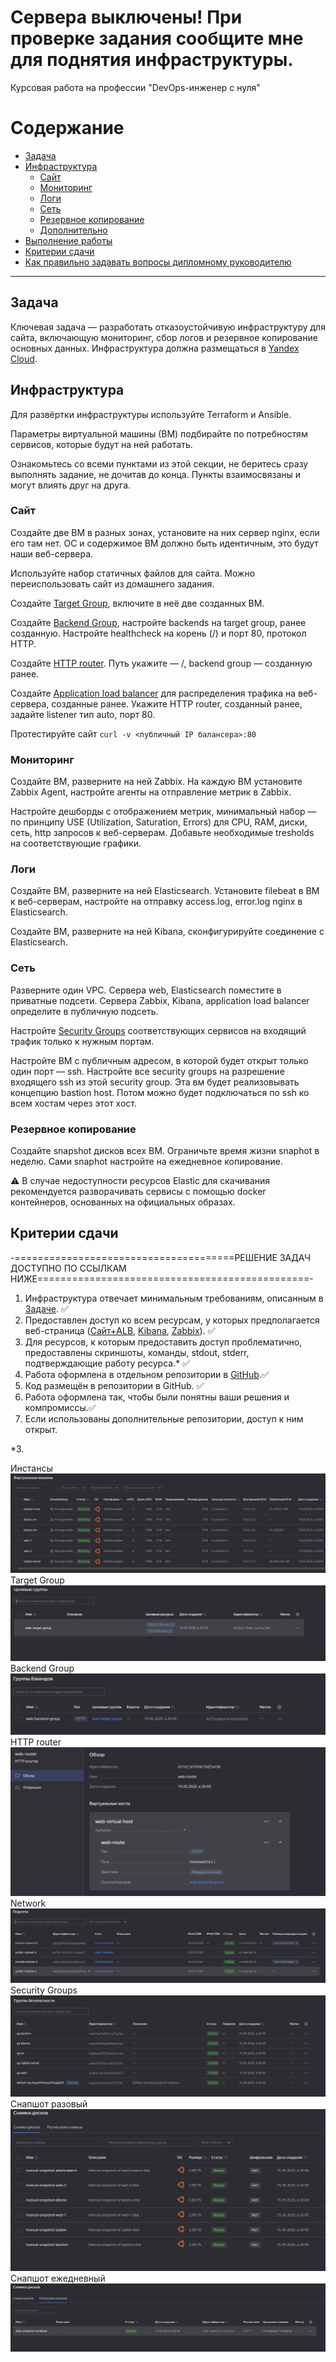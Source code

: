 # Сервера выключены! При проверке задания сообщите мне для поднятия инфраструктуры.

Курсовая работа на профессии "DevOps-инженер с нуля"

Содержание
==========
* [Задача](#Задача)
* [Инфраструктура](#Инфраструктура)
    * [Сайт](#Сайт)
    * [Мониторинг](#Мониторинг)
    * [Логи](#Логи)
    * [Сеть](#Сеть)
    * [Резервное копирование](#Резервное-копирование)
    * [Дополнительно](#Дополнительно)
* [Выполнение работы](#Выполнение-работы)
* [Критерии сдачи](#Критерии-сдачи)
* [Как правильно задавать вопросы дипломному руководителю](#Как-правильно-задавать-вопросы-дипломному-руководителю) 

---------
## Задача
Ключевая задача — разработать отказоустойчивую инфраструктуру для сайта, включающую мониторинг, сбор логов и резервное копирование основных данных. Инфраструктура должна размещаться в [Yandex Cloud](https://cloud.yandex.com/).

## Инфраструктура
Для развёртки инфраструктуры используйте Terraform и Ansible. 

Параметры виртуальной машины (ВМ) подбирайте по потребностям сервисов, которые будут на ней работать. 

Ознакомьтесь со всеми пунктами из этой секции, не беритесь сразу выполнять задание, не дочитав до конца. Пункты взаимосвязаны и могут влиять друг на друга.

### Сайт
Создайте две ВМ в разных зонах, установите на них сервер nginx, если его там нет. ОС и содержимое ВМ должно быть идентичным, это будут наши веб-сервера.

Используйте набор статичных файлов для сайта. Можно переиспользовать сайт из домашнего задания.

Создайте [Target Group](https://cloud.yandex.com/docs/application-load-balancer/concepts/target-group), включите в неё две созданных ВМ.

Создайте [Backend Group](https://cloud.yandex.com/docs/application-load-balancer/concepts/backend-group), настройте backends на target group, ранее созданную. Настройте healthcheck на корень (/) и порт 80, протокол HTTP.

Создайте [HTTP router](https://cloud.yandex.com/docs/application-load-balancer/concepts/http-router). Путь укажите — /, backend group — созданную ранее.

Создайте [Application load balancer](https://cloud.yandex.com/en/docs/application-load-balancer/) для распределения трафика на веб-сервера, созданные ранее. Укажите HTTP router, созданный ранее, задайте listener тип auto, порт 80.

Протестируйте сайт
`curl -v <публичный IP балансера>:80` 

### Мониторинг
Создайте ВМ, разверните на ней Zabbix. На каждую ВМ установите Zabbix Agent, настройте агенты на отправление метрик в Zabbix. 

Настройте дешборды с отображением метрик, минимальный набор — по принципу USE (Utilization, Saturation, Errors) для CPU, RAM, диски, сеть, http запросов к веб-серверам. Добавьте необходимые tresholds на соответствующие графики.

### Логи
Cоздайте ВМ, разверните на ней Elasticsearch. Установите filebeat в ВМ к веб-серверам, настройте на отправку access.log, error.log nginx в Elasticsearch.

Создайте ВМ, разверните на ней Kibana, сконфигурируйте соединение с Elasticsearch.

### Сеть
Разверните один VPC. Сервера web, Elasticsearch поместите в приватные подсети. Сервера Zabbix, Kibana, application load balancer определите в публичную подсеть.

Настройте [Security Groups](https://cloud.yandex.com/docs/vpc/concepts/security-groups) соответствующих сервисов на входящий трафик только к нужным портам.

Настройте ВМ с публичным адресом, в которой будет открыт только один порт — ssh. Настройте все security groups на разрешение входящего ssh из этой security group. Эта вм будет реализовывать концепцию bastion host. Потом можно будет подключаться по ssh ко всем хостам через этот хост.

### Резервное копирование
Создайте snapshot дисков всех ВМ. Ограничьте время жизни snaphot в неделю. Сами snaphot настройте на ежедневное копирование.

⚠️ В случае недоступности ресурсов Elastic для скачивания рекомендуется разворачивать сервисы с помощью docker контейнеров, основанных на официальных образах.

## Критерии сдачи
-======================================РЕШЕНИЕ ЗАДАЧ ДОСТУПНО ПО ССЫЛКАМ НИЖЕ===============================================-

1. Инфраструктура отвечает минимальным требованиям, описанным в [Задаче](#Задача). ✅
2. Предоставлен доступ ко всем ресурсам, у которых предполагается веб-страница ([Cайт+ALB](http://158.160.159.6), [Kibana](http://51.250.80.1:5601/app/discover#/?_g=(filters:!(),refreshInterval:(pause:!t,value:60000),time:(from:now-15m,to:now))&_a=(columns:!(),dataSource:(dataViewId:e5e037f3-1ccf-4646-817d-31478a5e6600,type:dataView),filters:!(),interval:auto,query:(language:kuery,query:''),sort:!(!('@timestamp',desc)))), [Zabbix](http://89.169.130.190)). ✅
3. Для ресурсов, к которым предоставить доступ проблематично, предоставлены скриншоты, команды, stdout, stderr, подтверждающие работу ресурса.* ✅
4. Работа оформлена в отдельном репозитории в [GitHub](https://github.com/Reqroot-pro/failover-infra-yc).✅
5. Код размещён в репозитории в GitHub. ✅
6. Работа оформлена так, чтобы были понятны ваши решения и компромиссы.✅ 
7. Если использованы дополнительные репозитории, доступ к ним открыт. 



*3.

 Инстансы ![Инстансы](https://github.com/Reqroot-pro/failover-infra-yc/blob/main/images/instances.png)
 Target Group ![Target Group](https://github.com/Reqroot-pro/failover-infra-yc/blob/main/images/target-group.png)
 Backend Group ![Backend Group](https://github.com/Reqroot-pro/failover-infra-yc/blob/main/images/backgroup.png)
 HTTP router ![HTTP router](https://github.com/Reqroot-pro/failover-infra-yc/blob/main/images/http-router.png)
 Network ![VPC](https://github.com/Reqroot-pro/failover-infra-yc/blob/main/images/vpc.png)
 Security Groups ![Security Groups](https://github.com/Reqroot-pro/failover-infra-yc/blob/main/images/vpc-sg.png)
 Снапшот разовый ![Снапшот разовый](https://github.com/Reqroot-pro/failover-infra-yc/blob/main/images/snapshots.png)
 Снапшот ежедневный ![Снапшот ежедневный](https://github.com/Reqroot-pro/failover-infra-yc/blob/main/images/snapshots_daily.png)